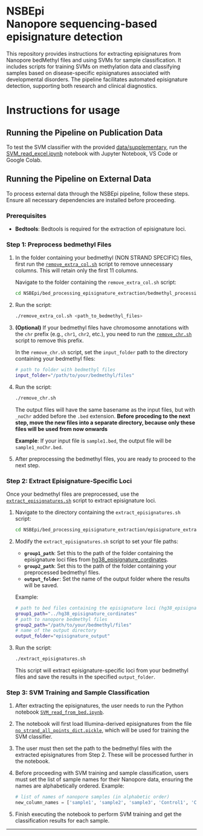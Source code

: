 # NSBEpi <br />Nanopore sequencing-based episignature detection

This repository provides instructions for extracting episignatures from Nanopore bedMethyl files and using SVMs for sample classification. It includes scripts for training SVMs on methylation data and classifying samples based on disease-specific episignatures associated with developmental disorders. The pipeline facilitates automated episignature detection, supporting both research and clinical diagnostics.

# Instructions for usage

## Running the Pipeline on Publication Data

To test the SVM classifier with the provided [data/supplementary](data/methylation_data_illumina_nanopore_samples_controls.xlsx), run the [SVM_read_excel.ipynb](SVM_read_excel.ipynb) notebook with Jupyter Notebook, VS Code or Google Colab.


## Running the Pipeline on External Data

To process external data through the NSBEpi pipeline, follow these steps. Ensure all necessary dependencies are installed before proceeding.

### Prerequisites

- **Bedtools**: Bedtools is required for the extraction of episignature loci.


### Step 1: Preprocess bedmethyl Files

1. In the folder containing your bedmethyl (NON STRAND SPECIFIC) files, first run the [`remove_extra_col.sh`](https://github.com/JorisVermeeschLab/NSBEpi/blob/main/bed_processing_episignature_extraction/bedmethyl_processing/remove_extra_col.sh) script to remove unnecessary columns. This will retain only the first 11 columns.

   Navigate to the folder containing the `remove_extra_col.sh` script:
   ```bash
   cd NSBEpi/bed_processing_episignature_extraction/bedmethyl_processing/
   ```

2. Run the script:
   ```bash
   ./remove_extra_col.sh <path_to_bedmethyl_files>
   ```

3. **(Optional)** If your bedmethyl files have chromosome annotations with the `chr` prefix (e.g., `chr1`, `chr2`, etc.), you need to run the [`remove_chr.sh`](https://github.com/JorisVermeeschLab/NSBEpi/blob/main/bed_processing_episignature_extraction/bedmethyl_processing/remove_chr.sh) script to remove this prefix.

   In the `remove_chr.sh` script, set the `input_folder` path to the directory containing your bedmethyl files:
   ```bash
   # path to folder with bedmethyl files
   input_folder="/path/to/your/bedmethyl/files"
   ```

4. Run the script:
   ```bash
   ./remove_chr.sh
   ```

   The output files will have the same basename as the input files, but with `_noChr` added before the `.bed` extension. **Before proceding to the next step, move the new files into a separate directory, because only these files will be used from now onwards**

   **Example**:
   If your input file is `sample1.bed`, the output file will be `sample1_noChr.bed`.

5. After preprocessing the bedmethyl files, you are ready to proceed to the next step.

### Step 2: Extract Episignature-Specific Loci

Once your bedmethyl files are preprocessed, use the [`extract_episignatures.sh`](https://github.com/JorisVermeeschLab/NSBEpi/blob/main/bed_processing_episignature_extraction/episignature_extraction/extract_episignatures.sh) script to extract episignature loci.

1. Navigate to the directory containing the `extract_episignatures.sh` script:
   ```bash
   cd NSBEpi/bed_processing_episignature_extraction/episignature_extraction/
   ```

2. Modify the `extract_episignatures.sh` script to set your file paths:
   - **`group1_path`**: Set this to the path of the folder containing the episignature loci files from [hg38_episignature_cordinates](https://github.com/JorisVermeeschLab/NSBEpi/tree/main/hg38_episignature_cordinates).
   - **`group2_path`**: Set this to the path of the folder containing your preprocessed bedmethyl files.
   - **`output_folder`**: Set the name of the output folder where the results will be saved.

   Example:
   ```bash
   # path to bed files containing the episignature loci (hg38_episignature_cordinates)
   group1_path="../hg38_episignature_cordinates"
   # path to nanopore bedmethyl files
   group2_path="/path/to/your/bedmethyl/files"
   # name of the output directory
   output_folder="episignature_output"
   ```

3. Run the script:
   ```bash
   ./extract_episignatures.sh
   ```

   This script will extract episignature-specific loci from your bedmethyl files and save the results in the specified `output_folder`.

### Step 3: SVM Training and Sample Classification

1. After extracting the episignatures, the user needs to run the Python notebook [`SVM_read_from_bed.ipynb`](https://github.com/JorisVermeeschLab/NSBEpi/blob/main/SVM_read_from_bed.ipynb).

2. The notebook will first load Illumina-derived episignatures from the file [`no_strand_all_points_dict.pickle`](https://github.com/JorisVermeeschLab/NSBEpi/blob/main/data/no_strand_all_points_dict.pickle), which will be used for training the SVM classifier.

3. The user must then set the path to the bedmethyl files with the extracted episignatures from Step 2. These will be processed further in the notebook.

4. Before proceeding with SVM training and sample classification, users must set the list of sample names for their Nanopore data, ensuring the names are alphabetically ordered. Example:
   ```python
   # list of names of nanopore samples (in alphabetic order)
   new_column_names = ['sample1', 'sample2', 'sample3', 'Control1', 'Control2', 'Control3']
   ```

5. Finish executing the notebook to perform SVM training and get the classification results for each sample.

---
